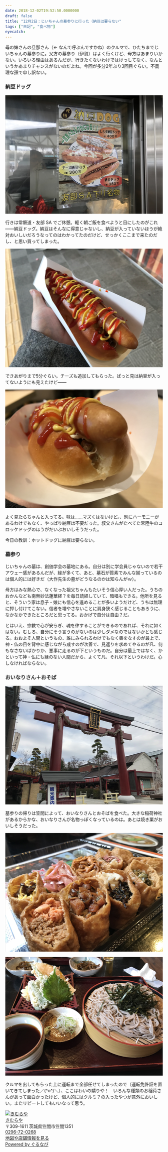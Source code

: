 ```yaml
---
date: 2018-12-02T19:52:50.0000000
draft: false
title: "12月2日：じいちゃんの墓参りに行った（納豆は要らない"
tags: ["日記", "食べ物"]
eyecatch: 
---
```

<p>母の妹さんの旦那さん（← なんて呼ぶんですかね）のクルマで、ひたちまでじいちゃんの墓参りに。父方の墓参り（伊賀）はよく行くけど、母方はあまりいかない。いろいろ理由はあるんだが、行きたくないわけではけっしてなく、なんというかあまりチャンスがないのだよね。今回が多分2年ぶり3回目ぐらい。不義理な孫で申し訳ない。</p>

<div class="section">
<h3>納豆ドッグ</h3>
<p><span itemscope itemtype="http://schema.org/Photograph"><img src="20181202192726.png" alt="f:id:daruyanagi:20181202192726p:plain" title="f:id:daruyanagi:20181202192726p:plain" class="hatena-fotolife" itemprop="image"></span></p><p>行きは常磐道・友部 SA でご休憩。軽く朝ご飯を食べようと目にしたのがこれ――納豆ドッグ。納豆はそんなに得意じゃないし、納豆が入っていないほうが絶対おいしいだろうなってのはわかってたのだけど、せっかくここまで来たのだし、と思い買ってしまった。</p><p><span itemscope itemtype="http://schema.org/Photograph"><img src="20181202192442.png" alt="f:id:daruyanagi:20181202192442p:plain" title="f:id:daruyanagi:20181202192442p:plain" class="hatena-fotolife" itemprop="image"></span></p><p>できあがりまで5分ぐらい。チーズも追加してもらった。ぱっと見は納豆が入ってないようにも見えたけど――</p><p><span itemscope itemtype="http://schema.org/Photograph"><img src="20181202192943.png" alt="f:id:daruyanagi:20181202192943p:plain" title="f:id:daruyanagi:20181202192943p:plain" class="hatena-fotolife" itemprop="image"></span></p><p>よく見たらちゃんと入ってる。味は……マズくはないけど。、別にハーモニーがあるわけでもなく、やっぱり納豆は不要だった。叔父さんがたべてた常陸牛のコロッケドッグのほうがだいぶおいしそうだった。</p><p>今日の教訓：ホットドッグに納豆は要らない。</p>

</div>
<div class="section">
<h3>墓参り</h3>
<p>じいちゃんの墓は、創価学会の墓地にある。自分は別に学会員じゃないので若干アウェー感があるんだが、緑が多くて、あと、墓石が質素でみんな揃っているのは個人的には好きだ（大作先生の墓がどうなるのかは知らんがｗ）。</p><p>母方はみな熱心で、なくなった祖父ちゃんもたいそう信心厚い人だった。うちのおかんなども南無妙法蓮華経？を毎日読経していて、暗唱もできる。他所を見ると、そういう家は息子・娘にも信心を進めることが多いようだけど、うちは無理に押し付けてこない。信者を増やさないことに肩身狭く感じることもあろうに、なかなかできたところだと思ってる。おかげで自分は自由？だ。</p><p>とはいえ、宗教で心が安らぎ、魂を律することができるのであれば、それに如くはない。むしろ、自分にそう言うのがないのは少しダメなのではないかとも感じる。おおよそ人間というもの、誰にみられるわけでもなく善をなすのが最上で、神・仏の目を背中に感じながら成すのが次善で、見返りを求めてやるのが凡、何もなさないばかりか、悪事に走るのが下というものだ。自分は最上ではなく、かといって神・仏にも縁のない人間だから、よくて凡、それ以下というわけだ。心しなければならない。</p>

</div>
<div class="section">
<h3>おいなりさん＋おそば</h3>
<p><span itemscope itemtype="http://schema.org/Photograph"><img src="20181202193236.png" alt="f:id:daruyanagi:20181202193236p:plain" title="f:id:daruyanagi:20181202193236p:plain" class="hatena-fotolife" itemprop="image"></span></p><p>墓参りの帰りは笠間によって、おいなりさんとおそばを食べた。大きな稲荷神社があるからかな、おいなりさんが名物っぽくなっているのは。あとは焼き栗がおいしそうだった。</p><p><span itemscope itemtype="http://schema.org/Photograph"><img src="20181202193326.png" alt="f:id:daruyanagi:20181202193326p:plain" title="f:id:daruyanagi:20181202193326p:plain" class="hatena-fotolife" itemprop="image"></span></p><p><span itemscope itemtype="http://schema.org/Photograph"><img src="20181202193341.png" alt="f:id:daruyanagi:20181202193341p:plain" title="f:id:daruyanagi:20181202193341p:plain" class="hatena-fotolife" itemprop="image"></span></p><p>クルマを出してもらった上に運転まで全部任せてしまったので（運転免許証を置いてきてしまった／(^o^)＼）、ここはわいの驕りや！　いろんな種類のお稲荷さんがあって面白かったけど、個人的にはクルミ？の入ったやつが意外においしい。またリピートしてもいいなって思う。</p><p><div class="hatena-gnavi-embed mceNonEditable" data-gnavi-embed><div class="gnavi-embed-thumbnail-container"><div class="gnavi-embed-thumbnail"><a href="https://r.gnavi.co.jp/fbyrspwz0000/#basicInfo"><img src="https://cdn.blog.st-hatena.com/images/blogs/embed/gnavi/no-image.png" alt="きむらや" /></a></div></div><div class="gnavi-embed-detail"><div class="gnavi-embed-restaurant-information"><div class="gnavi-embed-title"><a href="https://r.gnavi.co.jp/fbyrspwz0000/#basicInfo">きむらや</a></div><div class="gnavi-embed-address">〒309-1611 茨城県笠間市笠間1351 </div><div class="gnavi-embed-tel"><a href="tel:0296-72-0268">0296-72-0268</a></div><div class="gnavi-embed-link"><a href="https://r.gnavi.co.jp/fbyrspwz0000/#basicInfo">地図や店舗情報を見る</a></div></div><div class="gnavi-embed-footer"><a href="https://www.gnavi.co.jp/">Powered by ぐるなび</a></div></div></div><script type="application/ld+json">[{"@context":"http://schema.org","@id":"https://r.gnavi.co.jp/fbyrspwz0000/","@type":"LocalBusiness","address":{"@type":"PostalAddress","addressCountry":"JP","addressLocality":"\u7b20\u9593\u5e02","addressRegion":"\u8328\u57ce\u770c","postalCode":"309-1611","streetAddress":"\u7b20\u95931351"},"image":"https://cdn.blog.st-hatena.com/images/blogs/embed/gnavi/no-image.png","name":"\u304d\u3080\u3089\u3084","telephone":"0296-72-0268"},{"@context":"http://schema.org","@id":"https://r.gnavi.co.jp/fbyrspwz0000/","@type":"Restaurant","address":{"@type":"PostalAddress","addressCountry":"JP","addressLocality":"\u7b20\u9593\u5e02","addressRegion":"\u8328\u57ce\u770c","postalCode":"309-1611","streetAddress":"\u7b20\u95931351"},"image":"https://cdn.blog.st-hatena.com/images/blogs/embed/gnavi/no-image.png","name":"\u304d\u3080\u3089\u3084","telephone":"0296-72-0268"}]</script></p>

</div>